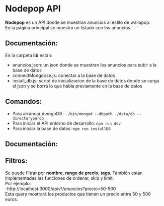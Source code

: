 # Nodepop API

**Nodepop** es un API donde se muestran anuncios al estilo de wallapop.<br>
En la página principal se muestra un listado con los anuncios.
## Documentación:
En la carpeta **lib** están:
*   anuncios.json: un json donde se muestran los anuncios para subir a la base de datos
*   connectMongoose.js: conectar a la base de datos
*   install_db.js: script de inicializacion de la base de datos donde se carga el json y se borra lo que había previamente en la base de datos
## Comandos:
*   Para arrancar mongoDB : `./bin/mongod --dbpath ./data/db --directoryperdb`
*   Para iniciar el API entorno de desarrollo: `npm run dev`
*   Para iniciar la base de datos: `npm run installDB`
## Documentación:
## Filtros:
Se puede filtrar por **nombre**, **rango de precio**, **tags**. También están implementadas las funciones de ordenar, skip y limit.<br>
Por ejemplo:<br>
-http://localhost:3000/apiv1/anuncios?precio=50-500<br>
Esta query mostrará los productos que tienen un precio entre 50 y 500 euros.



